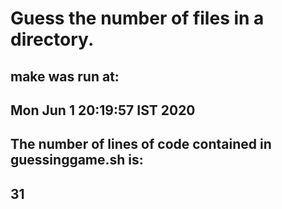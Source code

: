 # Guess the number of files in a directory.
##
## make was run at: 
## Mon Jun  1 20:19:57 IST 2020
##
## The number of lines of code contained in guessinggame.sh is: 
## 31

